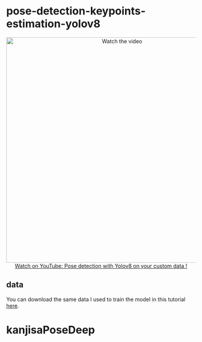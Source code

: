 # pose-detection-keypoints-estimation-yolov8

<p align="center">
<a href="https://www.youtube.com/watch?v=aVKGjzAUHz0">
    <img width="600" src="https://utils-computervisiondeveloper.s3.amazonaws.com/thumbnails/with_play_button/pose_detection_yolov8.jpg" alt="Watch the video">
    </br>Watch on YouTube: Pose detection with Yolov8 on your custom data !
</a>
</p>

## data

You can download the same data I used to train the model in this tutorial [here](https://drive.google.com/drive/folders/1KynwMSFcAluBFjCnTldN8D0OWSuyvKgW?usp=sharing).
# kanjisaPoseDeep

